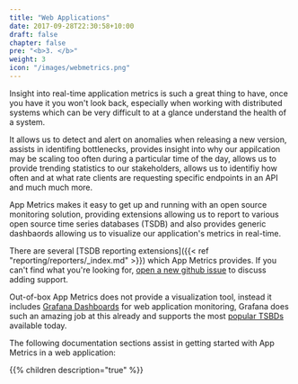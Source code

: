 ```yaml
---
title: "Web Applications"
date: 2017-09-28T22:30:58+10:00
draft: false
chapter: false
pre: "<b>3. </b>"
weight: 3
icon: "/images/webmetrics.png"
---
```


Insight into real-time application metrics is such a great thing to have, once you have it you won't look back, especially when working with distributed systems which can be very difficult to at a glance understand the health of a system.

It allows us to detect and alert on anomalies when releasing a new version, assists in identifing bottlenecks, provides insight into why our appilcation may be scaling too often during a particular time of the day, allows us to provide trending statistics to our stakeholders, allows us to identifiy how often and at what rate clients are requesting specific endpoints in an API and much much more.

App Metrics makes it easy to get up and running with an open source monitoring solution, providing extensions allowing us to report to various open source time series databases (TSDB) and also provides generic dashbaords allowing us to visualize our application's metrics in real-time.

There are several [TSDB reporting extensions]({{< ref "reporting/reporters/_index.md" >}}) which App Metrics provides. If you can't find what you're looking for, [open a new github issue](https://github.com/AppMetrics/AppMetrics/issues/new) to discuss adding support.

Out-of-box App Metrics does not provide a visualization tool, instead it includes [Grafana Dashboards](visualization-grafana.md) for web application monitoring, Grafana does such an amazing job at this already and supports the most [popular TSBDs](http://docs.grafana.org/features/datasources/influxdb/) available today.

The following documentation sections assist in getting started with App Metrics in a web application:

{{% children description="true" %}}
